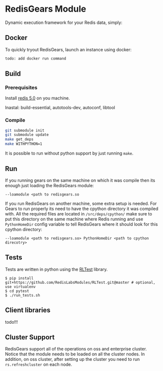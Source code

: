 # RedisGears Module
Dynamic execution framework for your Redis data, simply:

## Docker

To quickly tryout RedisGears, launch an instance using docker:

```sh
todo: add docker run command
```

## Build
### Prerequisites
Install [redis 5.0](https://redis.io/) on you machine.

Inastal: build-essential, autotools-dev, autoconf, libtool

### Compile
```bash
git submodule init
git submodule update
make get_deps
make WITHPYTHON=1
```
It is possible to run without python support by just running `make`.

## Run
If you running gears on the same machine on which it was compile then its enough just loading the RedisGears module:

`--loamodule <path to redisgears.so`

If you run RedisGears on another machine, some extra setup is needed. For Gears to run properly its need to have the cpython directory it was compiled with. All the required files are located in `/src/deps/cpython/` make sure to put this directory on the same machine where Redis running and use `PythonHomeDir` config variable to tell RedisGears where it should look for this cpython directory:

`--loamodule <path to redisgears.so> PythonHomeDir <path to cpython direcotry>`

## Tests
Tests are written in python using the [RLTest](https://github.com/RedisLabsModules/RLTest) library.
```
$ pip install git+https://github.com/RedisLabsModules/RLTest.git@master # optional, use virtualenv
$ cd pytest
$ ./run_tests.sh
```

## Client libraries

todo!!!

## Cluster Support
RedisGears support all of the operations on oss and enterprise cluster. Notice that the module needs to be loaded on all the cluster nodes. In addition, on oss cluster, after setting up the cluster you need to run `rs.refreshcluster` on each node.
